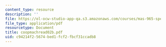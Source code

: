 ```yaml
---
content_type: resource
description: ''
file: https://ol-ocw-studio-app-qa.s3.amazonaws.com/courses/mas-965-special-topics-in-media-technology-cooperative-machines-fall-2003/c94214f25674bed1fcf2fbcf31ccadb8_coopmachread02b.pdf
file_type: application/pdf
resourcetype: Document
title: coopmachread02b.pdf
uid: c94214f2-5674-bed1-fcf2-fbcf31ccadb8
---
```

